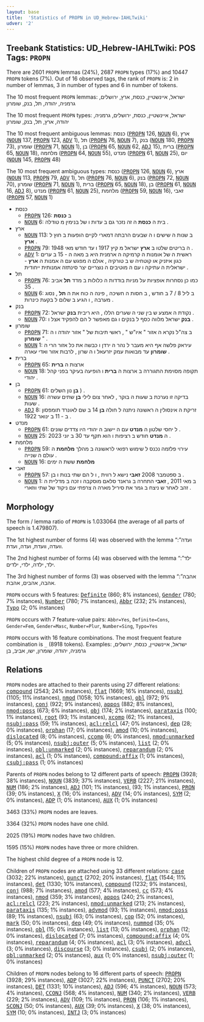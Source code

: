 ```yaml
---
layout: base
title:  'Statistics of PROPN in UD_Hebrew-IAHLTwiki'
udver: '2'
---
```


## Treebank Statistics: UD_Hebrew-IAHLTwiki: POS Tags: `PROPN`

There are 2601 `PROPN` lemmas (24%), 2687 `PROPN` types (17%) and 10447 `PROPN` tokens (7%).
Out of 16 observed tags, the rank of `PROPN` is: 2 in number of lemmas, 3 in number of types and 6 in number of tokens.

The 10 most frequent `PROPN` lemmas: ישראל, איינשטיין, כנסת, ארץ, ירושלים, גרמניה, יהודה, תל, בנק, שומרון

The 10 most frequent `PROPN` types:  ישראל, איינשטיין, כנסת, ירושלים, גרמניה, יהודה, ארץ, תל, בנק, שומרון

The 10 most frequent ambiguous lemmas: כנסת (<tt><a href="he_iahltwiki-pos-PROPN.html">PROPN</a></tt> 126, <tt><a href="he_iahltwiki-pos-NOUN.html">NOUN</a></tt> 6), ארץ (<tt><a href="he_iahltwiki-pos-NOUN.html">NOUN</a></tt> 137, <tt><a href="he_iahltwiki-pos-PROPN.html">PROPN</a></tt> 123, <tt><a href="he_iahltwiki-pos-ADV.html">ADV</a></tt> 1), תל (<tt><a href="he_iahltwiki-pos-PROPN.html">PROPN</a></tt> 76, <tt><a href="he_iahltwiki-pos-NOUN.html">NOUN</a></tt> 7), בנק (<tt><a href="he_iahltwiki-pos-NOUN.html">NOUN</a></tt> 180, <tt><a href="he_iahltwiki-pos-PROPN.html">PROPN</a></tt> 73), שומרון (<tt><a href="he_iahltwiki-pos-PROPN.html">PROPN</a></tt> 71, <tt><a href="he_iahltwiki-pos-NOUN.html">NOUN</a></tt> 1), בן (<tt><a href="he_iahltwiki-pos-PROPN.html">PROPN</a></tt> 65, <tt><a href="he_iahltwiki-pos-NOUN.html">NOUN</a></tt> 62, <tt><a href="he_iahltwiki-pos-ADJ.html">ADJ</a></tt> 15), ברית (<tt><a href="he_iahltwiki-pos-PROPN.html">PROPN</a></tt> 65, <tt><a href="he_iahltwiki-pos-NOUN.html">NOUN</a></tt> 18), מלחמה (<tt><a href="he_iahltwiki-pos-PROPN.html">PROPN</a></tt> 64, <tt><a href="he_iahltwiki-pos-NOUN.html">NOUN</a></tt> 55), מנדט (<tt><a href="he_iahltwiki-pos-PROPN.html">PROPN</a></tt> 61, <tt><a href="he_iahltwiki-pos-NOUN.html">NOUN</a></tt> 25), יום (<tt><a href="he_iahltwiki-pos-NOUN.html">NOUN</a></tt> 145, <tt><a href="he_iahltwiki-pos-PROPN.html">PROPN</a></tt> 48)

The 10 most frequent ambiguous types:  כנסת (<tt><a href="he_iahltwiki-pos-PROPN.html">PROPN</a></tt> 126, <tt><a href="he_iahltwiki-pos-NOUN.html">NOUN</a></tt> 6), ארץ (<tt><a href="he_iahltwiki-pos-NOUN.html">NOUN</a></tt> 113, <tt><a href="he_iahltwiki-pos-PROPN.html">PROPN</a></tt> 79, <tt><a href="he_iahltwiki-pos-ADV.html">ADV</a></tt> 1), תל (<tt><a href="he_iahltwiki-pos-PROPN.html">PROPN</a></tt> 76, <tt><a href="he_iahltwiki-pos-NOUN.html">NOUN</a></tt> 6), בנק (<tt><a href="he_iahltwiki-pos-PROPN.html">PROPN</a></tt> 72, <tt><a href="he_iahltwiki-pos-NOUN.html">NOUN</a></tt> 70), שומרון (<tt><a href="he_iahltwiki-pos-PROPN.html">PROPN</a></tt> 71, <tt><a href="he_iahltwiki-pos-NOUN.html">NOUN</a></tt> 1), ברית (<tt><a href="he_iahltwiki-pos-PROPN.html">PROPN</a></tt> 65, <tt><a href="he_iahltwiki-pos-NOUN.html">NOUN</a></tt> 18), בן (<tt><a href="he_iahltwiki-pos-PROPN.html">PROPN</a></tt> 61, <tt><a href="he_iahltwiki-pos-NOUN.html">NOUN</a></tt> 16, <tt><a href="he_iahltwiki-pos-ADJ.html">ADJ</a></tt> 8), מנדט (<tt><a href="he_iahltwiki-pos-PROPN.html">PROPN</a></tt> 61, <tt><a href="he_iahltwiki-pos-NOUN.html">NOUN</a></tt> 25), מלחמת (<tt><a href="he_iahltwiki-pos-PROPN.html">PROPN</a></tt> 59, <tt><a href="he_iahltwiki-pos-NOUN.html">NOUN</a></tt> 16), זאבי (<tt><a href="he_iahltwiki-pos-PROPN.html">PROPN</a></tt> 57, <tt><a href="he_iahltwiki-pos-NOUN.html">NOUN</a></tt> 1)


* כנסת
  * <tt><a href="he_iahltwiki-pos-PROPN.html">PROPN</a></tt> 126: ב <b>כנסת</b>
  * <tt><a href="he_iahltwiki-pos-NOUN.html">NOUN</a></tt> 6: בית ה <b>כנסת</b> ה זה נזכר גם ב עדות ו של בנימין מ טודלה .
* ארץ
  * <tt><a href="he_iahltwiki-pos-NOUN.html">NOUN</a></tt> 113: ב שנות ה שישים ו ה שבעים הרבתה דמארי לקיים הופעות ב חוץ ל <b>ארץ</b> .
  * <tt><a href="he_iahltwiki-pos-PROPN.html">PROPN</a></tt> 79: ה בריטים שלטו ב <b>ארץ</b> ישראל מ קיץ 1917 ו עד חודש מאי 1948 .
  * <tt><a href="he_iahltwiki-pos-ADV.html">ADV</a></tt> 1: ראשית ה של אומנות ה קרמיקה ה ארמנית היא ב מאה ה - 15 ב ערים כגון איזניק או קוטחיה ש ב טורקיה , אולם ה מפגש עם ה אמנות ה <b>ארץ</b> - ישראלית ה עתיקה ו עם ה מוטיבים ה נוצריים יצר סינתזה אמנותית ייחודית .
* תל
  * <tt><a href="he_iahltwiki-pos-PROPN.html">PROPN</a></tt> 76: כמו כן נסחרות אופציות על מניות בודדות ה כלולות ב מדד <b>תל</b> אביב 35 .
  * <tt><a href="he_iahltwiki-pos-NOUN.html">NOUN</a></tt> 6: ב ליל 8 / 7 ב חודש , ב חסות ה חשיכה , פינה ה כוח את ה <b>תל</b> , נסוג מערבה , ו הגיע ב שלום ל בקעת כינרות .
* בנק
  * <tt><a href="he_iahltwiki-pos-PROPN.html">PROPN</a></tt> 72: נקודת ה אמצע ש בין שני ה שערים הללו , היא ריבית <b>בנק</b> ישראל .
  * <tt><a href="he_iahltwiki-pos-NOUN.html">NOUN</a></tt> 70: <b>בנק</b> ישראל מלווה כסף ל בנקים ו גם מאפשר ל הם להפקיד אצל ו .
* שומרון
  * <tt><a href="he_iahltwiki-pos-PROPN.html">PROPN</a></tt> 71: ב צה"ל נקרא ה אזור " איו"ש " , ראשי תיבות של " אזור יהודה ו ה <b>שומרון</b> " .
  * <tt><a href="he_iahltwiki-pos-NOUN.html">NOUN</a></tt> 1: עיראק פלשה אף היא מעבר ל נהר ה ירדן ו כבשה את כל אזור הרי ה <b>שומרון</b> עד מבואות עמק יזרעאל ו ה שרון , לרבות אזור ואדי עארה .
* ברית
  * <tt><a href="he_iahltwiki-pos-PROPN.html">PROPN</a></tt> 65: ארצות ה <b>ברית</b>
  * <tt><a href="he_iahltwiki-pos-NOUN.html">NOUN</a></tt> 18: תקופה מסוימת התגוררה ב ארצות ה <b>ברית</b> ו הופיעה בעיקר בפני קהל יהודי .
* בן
  * <tt><a href="he_iahltwiki-pos-PROPN.html">PROPN</a></tt> 61: <b>בן</b> נון השלים ) .
  * <tt><a href="he_iahltwiki-pos-NOUN.html">NOUN</a></tt> 16: בדיקה זו נערכת ב שעות ה בוקר , לאחר צום לילי <b>בן</b> שתים עשרה שעות .
  * <tt><a href="he_iahltwiki-pos-ADJ.html">ADJ</a></tt> 8: זריקת ה אינסולין ה ראשונה ניתנה ל חולה <b>בן</b> 14 ב שם לאונרד תומפסון ב - 11 ב ינואר 1922 .
* מנדט
  * <tt><a href="he_iahltwiki-pos-PROPN.html">PROPN</a></tt> 61: ל יחסי שלטון ה <b>מנדט</b> עם ה יישוב ה יהודי היו צדדים שונים .
  * <tt><a href="he_iahltwiki-pos-NOUN.html">NOUN</a></tt> 25: ה <b>מנדט</b> חודש ב רציפות ו הוא תקף עד 30 ב יוני 2023 .
* מלחמת
  * <tt><a href="he_iahltwiki-pos-PROPN.html">PROPN</a></tt> 59: עירוי פלזמה נכנס ל שימוש רפואי לראשונה ב מהלך <b>מלחמת</b> ה עולם ה שנייה .
  * <tt><a href="he_iahltwiki-pos-NOUN.html">NOUN</a></tt> 16: <b>מלחמת</b> ששת ה ימים
* זאבי
  * <tt><a href="he_iahltwiki-pos-PROPN.html">PROPN</a></tt> 57: ב ספטמבר 2008 <b>זאבי</b> נישא ל רווית , ו ל הם שתי בנות ו בן .
  * <tt><a href="he_iahltwiki-pos-NOUN.html">NOUN</a></tt> 1: ב מאי 2011 , <b>זאבי</b> התחרה ב גראנד סלאם מוסקבה ו זכה ב מדליית ה זהב לאחר ש ניצח ב גמר את סיריל מארה ה צרפתי עם ניקוד של שתי ווזארי .

## Morphology

The form / lemma ratio of `PROPN` is 1.033064 (the average of all parts of speech is 1.479807).

The 1st highest number of forms (4) was observed with the lemma “ועדה”: וועדה, וועדת, ועדה, ועדת.

The 2nd highest number of forms (4) was observed with the lemma “ילד”: ילד, ילדה, ילדי, ילדים.

The 3rd highest number of forms (3) was observed with the lemma “אהבה”: אהבה, אהבים, אהבת.

`PROPN` occurs with 5 features: <tt><a href="he_iahltwiki-feat-Definite.html">Definite</a></tt> (860; 8% instances), <tt><a href="he_iahltwiki-feat-Gender.html">Gender</a></tt> (780; 7% instances), <tt><a href="he_iahltwiki-feat-Number.html">Number</a></tt> (780; 7% instances), <tt><a href="he_iahltwiki-feat-Abbr.html">Abbr</a></tt> (232; 2% instances), <tt><a href="he_iahltwiki-feat-Typo.html">Typo</a></tt> (2; 0% instances)

`PROPN` occurs with 7 feature-value pairs: `Abbr=Yes`, `Definite=Cons`, `Gender=Fem`, `Gender=Masc`, `Number=Plur`, `Number=Sing`, `Typo=Yes`

`PROPN` occurs with 16 feature combinations.
The most frequent feature combination is `_` (8918 tokens).
Examples: ישראל, איינשטיין, כנסת, ירושלים, גרמניה, יהודה, שומרון, ישו, אביב, בן


## Relations

`PROPN` nodes are attached to their parents using 27 different relations: <tt><a href="he_iahltwiki-dep-compound.html">compound</a></tt> (2543; 24% instances), <tt><a href="he_iahltwiki-dep-flat.html">flat</a></tt> (1669; 16% instances), <tt><a href="he_iahltwiki-dep-nsubj.html">nsubj</a></tt> (1105; 11% instances), <tt><a href="he_iahltwiki-dep-nmod.html">nmod</a></tt> (1058; 10% instances), <tt><a href="he_iahltwiki-dep-obl.html">obl</a></tt> (972; 9% instances), <tt><a href="he_iahltwiki-dep-conj.html">conj</a></tt> (922; 9% instances), <tt><a href="he_iahltwiki-dep-appos.html">appos</a></tt> (882; 8% instances), <tt><a href="he_iahltwiki-dep-nmod-poss.html">nmod:poss</a></tt> (673; 6% instances), <tt><a href="he_iahltwiki-dep-obj.html">obj</a></tt> (174; 2% instances), <tt><a href="he_iahltwiki-dep-parataxis.html">parataxis</a></tt> (100; 1% instances), <tt><a href="he_iahltwiki-dep-root.html">root</a></tt> (93; 1% instances), <tt><a href="he_iahltwiki-dep-xcomp.html">xcomp</a></tt> (62; 1% instances), <tt><a href="he_iahltwiki-dep-nsubj-pass.html">nsubj:pass</a></tt> (59; 1% instances), <tt><a href="he_iahltwiki-dep-acl-relcl.html">acl:relcl</a></tt> (47; 0% instances), <tt><a href="he_iahltwiki-dep-dep.html">dep</a></tt> (28; 0% instances), <tt><a href="he_iahltwiki-dep-orphan.html">orphan</a></tt> (17; 0% instances), <tt><a href="he_iahltwiki-dep-amod.html">amod</a></tt> (10; 0% instances), <tt><a href="he_iahltwiki-dep-dislocated.html">dislocated</a></tt> (8; 0% instances), <tt><a href="he_iahltwiki-dep-ccomp.html">ccomp</a></tt> (6; 0% instances), <tt><a href="he_iahltwiki-dep-nmod-unmarked.html">nmod:unmarked</a></tt> (5; 0% instances), <tt><a href="he_iahltwiki-dep-nsubj-outer.html">nsubj:outer</a></tt> (5; 0% instances), <tt><a href="he_iahltwiki-dep-list.html">list</a></tt> (2; 0% instances), <tt><a href="he_iahltwiki-dep-obl-unmarked.html">obl:unmarked</a></tt> (2; 0% instances), <tt><a href="he_iahltwiki-dep-reparandum.html">reparandum</a></tt> (2; 0% instances), <tt><a href="he_iahltwiki-dep-acl.html">acl</a></tt> (1; 0% instances), <tt><a href="he_iahltwiki-dep-compound-affix.html">compound:affix</a></tt> (1; 0% instances), <tt><a href="he_iahltwiki-dep-csubj-pass.html">csubj:pass</a></tt> (1; 0% instances)

Parents of `PROPN` nodes belong to 12 different parts of speech: <tt><a href="he_iahltwiki-pos-PROPN.html">PROPN</a></tt> (3928; 38% instances), <tt><a href="he_iahltwiki-pos-NOUN.html">NOUN</a></tt> (3839; 37% instances), <tt><a href="he_iahltwiki-pos-VERB.html">VERB</a></tt> (2227; 21% instances), <tt><a href="he_iahltwiki-pos-NUM.html">NUM</a></tt> (186; 2% instances), <tt><a href="he_iahltwiki-pos-ADJ.html">ADJ</a></tt> (101; 1% instances),  (93; 1% instances), <tt><a href="he_iahltwiki-pos-PRON.html">PRON</a></tt> (39; 0% instances), <tt><a href="he_iahltwiki-pos-X.html">X</a></tt> (16; 0% instances), <tt><a href="he_iahltwiki-pos-ADV.html">ADV</a></tt> (14; 0% instances), <tt><a href="he_iahltwiki-pos-SYM.html">SYM</a></tt> (2; 0% instances), <tt><a href="he_iahltwiki-pos-ADP.html">ADP</a></tt> (1; 0% instances), <tt><a href="he_iahltwiki-pos-AUX.html">AUX</a></tt> (1; 0% instances)

3463 (33%) `PROPN` nodes are leaves.

3364 (32%) `PROPN` nodes have one child.

2025 (19%) `PROPN` nodes have two children.

1595 (15%) `PROPN` nodes have three or more children.

The highest child degree of a `PROPN` node is 12.

Children of `PROPN` nodes are attached using 33 different relations: <tt><a href="he_iahltwiki-dep-case.html">case</a></tt> (3032; 22% instances), <tt><a href="he_iahltwiki-dep-punct.html">punct</a></tt> (2702; 20% instances), <tt><a href="he_iahltwiki-dep-flat.html">flat</a></tt> (1544; 11% instances), <tt><a href="he_iahltwiki-dep-det.html">det</a></tt> (1330; 10% instances), <tt><a href="he_iahltwiki-dep-compound.html">compound</a></tt> (1232; 9% instances), <tt><a href="he_iahltwiki-dep-conj.html">conj</a></tt> (988; 7% instances), <tt><a href="he_iahltwiki-dep-amod.html">amod</a></tt> (577; 4% instances), <tt><a href="he_iahltwiki-dep-cc.html">cc</a></tt> (573; 4% instances), <tt><a href="he_iahltwiki-dep-nmod.html">nmod</a></tt> (359; 3% instances), <tt><a href="he_iahltwiki-dep-appos.html">appos</a></tt> (240; 2% instances), <tt><a href="he_iahltwiki-dep-acl-relcl.html">acl:relcl</a></tt> (223; 2% instances), <tt><a href="he_iahltwiki-dep-nmod-unmarked.html">nmod:unmarked</a></tt> (213; 2% instances), <tt><a href="he_iahltwiki-dep-parataxis.html">parataxis</a></tt> (135; 1% instances), <tt><a href="he_iahltwiki-dep-advmod.html">advmod</a></tt> (93; 1% instances), <tt><a href="he_iahltwiki-dep-nmod-poss.html">nmod:poss</a></tt> (89; 1% instances), <tt><a href="he_iahltwiki-dep-nsubj.html">nsubj</a></tt> (63; 0% instances), <tt><a href="he_iahltwiki-dep-cop.html">cop</a></tt> (52; 0% instances), <tt><a href="he_iahltwiki-dep-mark.html">mark</a></tt> (50; 0% instances), <tt><a href="he_iahltwiki-dep-dep.html">dep</a></tt> (49; 0% instances), <tt><a href="he_iahltwiki-dep-nummod.html">nummod</a></tt> (35; 0% instances), <tt><a href="he_iahltwiki-dep-obl.html">obl</a></tt> (15; 0% instances), <tt><a href="he_iahltwiki-dep-list.html">list</a></tt> (13; 0% instances), <tt><a href="he_iahltwiki-dep-orphan.html">orphan</a></tt> (12; 0% instances), <tt><a href="he_iahltwiki-dep-dislocated.html">dislocated</a></tt> (7; 0% instances), <tt><a href="he_iahltwiki-dep-compound-affix.html">compound:affix</a></tt> (4; 0% instances), <tt><a href="he_iahltwiki-dep-reparandum.html">reparandum</a></tt> (4; 0% instances), <tt><a href="he_iahltwiki-dep-acl.html">acl</a></tt> (3; 0% instances), <tt><a href="he_iahltwiki-dep-advcl.html">advcl</a></tt> (3; 0% instances), <tt><a href="he_iahltwiki-dep-discourse.html">discourse</a></tt> (3; 0% instances), <tt><a href="he_iahltwiki-dep-csubj.html">csubj</a></tt> (2; 0% instances), <tt><a href="he_iahltwiki-dep-obl-unmarked.html">obl:unmarked</a></tt> (2; 0% instances), <tt><a href="he_iahltwiki-dep-aux.html">aux</a></tt> (1; 0% instances), <tt><a href="he_iahltwiki-dep-nsubj-outer.html">nsubj:outer</a></tt> (1; 0% instances)

Children of `PROPN` nodes belong to 16 different parts of speech: <tt><a href="he_iahltwiki-pos-PROPN.html">PROPN</a></tt> (3928; 29% instances), <tt><a href="he_iahltwiki-pos-ADP.html">ADP</a></tt> (3027; 22% instances), <tt><a href="he_iahltwiki-pos-PUNCT.html">PUNCT</a></tt> (2702; 20% instances), <tt><a href="he_iahltwiki-pos-DET.html">DET</a></tt> (1331; 10% instances), <tt><a href="he_iahltwiki-pos-ADJ.html">ADJ</a></tt> (596; 4% instances), <tt><a href="he_iahltwiki-pos-NOUN.html">NOUN</a></tt> (573; 4% instances), <tt><a href="he_iahltwiki-pos-CCONJ.html">CCONJ</a></tt> (568; 4% instances), <tt><a href="he_iahltwiki-pos-NUM.html">NUM</a></tt> (340; 2% instances), <tt><a href="he_iahltwiki-pos-VERB.html">VERB</a></tt> (229; 2% instances), <tt><a href="he_iahltwiki-pos-ADV.html">ADV</a></tt> (109; 1% instances), <tt><a href="he_iahltwiki-pos-PRON.html">PRON</a></tt> (106; 1% instances), <tt><a href="he_iahltwiki-pos-SCONJ.html">SCONJ</a></tt> (50; 0% instances), <tt><a href="he_iahltwiki-pos-AUX.html">AUX</a></tt> (39; 0% instances), <tt><a href="he_iahltwiki-pos-X.html">X</a></tt> (38; 0% instances), <tt><a href="he_iahltwiki-pos-SYM.html">SYM</a></tt> (10; 0% instances), <tt><a href="he_iahltwiki-pos-INTJ.html">INTJ</a></tt> (3; 0% instances)

